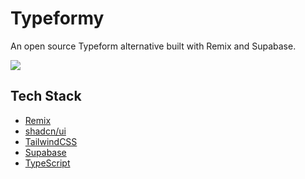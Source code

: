 # Typeformy

An open source Typeform alternative built with Remix and Supabase.

<img src="https://github.com/jatindotdev/typeformy/assets/59236972/6bc79955-a07d-4c45-955f-48bbbe781e87">


## Tech Stack

- [Remix](https://remix.run/)
- [shadcn/ui](https://ui.shadcn.com/)
- [TailwindCSS](https://tailwindcss.com/)
- [Supabase](https://supabase.com/)
- [TypeScript](https://www.typescriptlang.org/)
